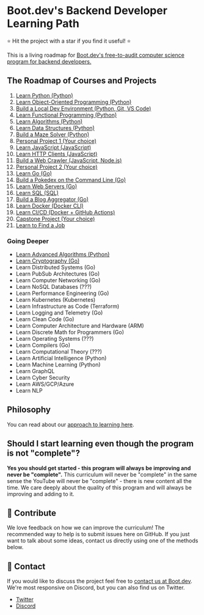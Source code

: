 # Boot.dev's Backend Developer Learning Path

⭐ Hit the project with a star if you find it useful! ⭐

This is a living roadmap for [Boot.dev's free-to-audit computer science program for backend developers.](https://boot.dev)

## The Roadmap of Courses and Projects

1. [Learn Python (Python)](https://boot.dev/learn/learn-python)
2. [Learn Object-Oriented Programming (Python)](https://boot.dev/learn/learn-object-oriented-programming)
3. [Build a Local Dev Environment (Python, Git, VS Code)](https://boot.dev/learn/build-local-dev-environment-python)
4. [Learn Functional Programming (Python)](https://boot.dev/learn/learn-functional-programming)
5. [Learn Algorithms (Python)](https://boot.dev/learn/learn-algorithms)
6. [Learn Data Structures (Python)](https://boot.dev/learn/learn-data-structures)
7. [Build a Maze Solver (Python)](https://boot.dev/learn/maze-solver-python)
8. [Personal Project 1 (Your choice)](https://boot.dev/learn/personal-project-1)
9. [Learn JavaScript (JavaScript)](https://boot.dev/learn/learn-javascript)
10. [Learn HTTP Clients (JavaScript)](https://boot.dev/learn/learn-http)
11. [Build a Web Crawler (JavaScript, Node.js)](https://boot.dev/learn/link-analyzer)
12. [Personal Project 2 (Your choice)](https://boot.dev/learn/personal-project-2)
13. [Learn Go (Go)](https://boot.dev/learn/learn-golang)
14. [Build a Pokedex on the Command Line (Go)](https://boot.dev/learn/build-pokedex-cli)
15. [Learn Web Servers (Go)](https://boot.dev/learn/learn-web-servers)
16. [Learn SQL (SQL)](https://boot.dev/learn/learn-sql)
17. [Build a Blog Aggregator (Go)](https://boot.dev/learn/blog-aggregator)
18. [Learn Docker (Docker CLI)](https://boot.dev/learn/learn-docker)
19. [Learn CI/CD (Docker + GitHub Actions)](https://boot.dev/learn/learn-ci-cd)
20. [Capstone Project (Your choice)](https://boot.dev/learn/capstone-project)
21. [Learn to Find a Job](https://www.boot.dev/learn/learn-job-search)

### Going Deeper

* [Learn Advanced Algorithms (Python)](https://boot.dev/learn/learn-advanced-algorithms)
* [Learn Cryptography (Go)](https://boot.dev/learn/learn-cryptography)
* Learn Distributed Systems (Go)
* Learn PubSub Architectures (Go)
* Learn Computer Networking (Go)
* Learn NoSQL Databases (???)
* Learn Performance Engineering (Go)
* Learn Kubernetes (Kubernetes)
* Learn Infrastructure as Code (Terraform)
* Learn Logging and Telemetry (Go)
* Learn Clean Code (Go)
* Learn Computer Architecture and Hardware (ARM)
* Learn Discrete Math for Programmers (Go)
* Learn Operating Systems (???)
* Learn Compilers (Go)
* Learn Computational Theory (???)
* Learn Artificial Intelligence (Python)
* Learn Machine Learning (Python)
* Learn GraphQL
* Learn Cyber Security
* Learn AWS/GCP/Azure
* Learn NLP

## Philosophy

You can read about our [approach to learning here](https://blog.boot.dev/about/).

## Should I start learning even though the program is not "complete"?

**Yes you should get started - this program will always be improving and never be "complete".** This curriculum will never be "complete" in the same sense the YouTube will never be "complete" - there is new content all the time. We care deeply about the quality of this program and will always be improving and adding to it.

## 👏 Contribute

We love feedback on how we can improve the curriculum! The recommended way to help is to submit issues here on GitHub. If you just want to talk about some ideas, contact us directly using one of the methods below.

## 💬 Contact

If you would like to discuss the project feel free to [contact us at Boot.dev](https://blog.boot.dev/contact/). We're most responsive on Discord, but you can also find us on Twitter.

* [Twitter](https://twitter.com/bootdotdev)
* [Discord](https://boot.dev/community)
